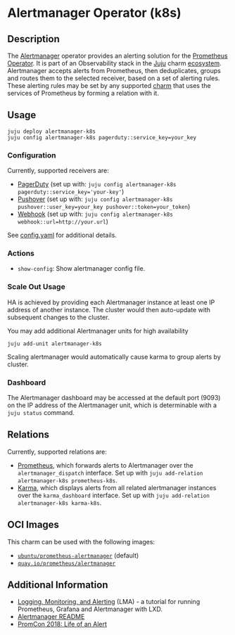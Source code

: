 # Alertmanager Operator (k8s)

## Description

The [Alertmanager] operator provides an alerting solution for the
[Prometheus][Prometheus Docs] [Operator][Prometheus Operator]. It is part of an
Observability stack in the [Juju] charm [ecosystem]. Alertmanager accepts
alerts from Prometheus, then deduplicates, groups and routes them to the
selected receiver, based on a set of alerting rules. These alerting rules may
be set by any supported [charm] that uses the services of Prometheus by forming
a relation with it.

[Alertmanager]: https://prometheus.io/docs/alerting/latest/alertmanager/
[Prometheus Docs]: https://prometheus.io/docs/introduction/overview/
[Prometheus Operator]: https://github.com/canonical/prometheus-operator
[Juju]: https://jaas.ai/
[ecosystem]: https://charmhub.io/
[charm]: https://charmhub.io/

## Usage
```shell
juju deploy alertmanager-k8s
juju config alertmanager-k8s pagerduty::service_key=your_key
```

### Configuration

Currently, supported receivers are:
  - [PagerDuty](https://www.pagerduty.com/) (set up with:
    `juju config alertmanager-k8s pagerduty::service_key='your-key'`)
  - [Pushover](https://pushover.net/) (set up with:
    `juju config alertmanager-k8s pushover::user_key=your_key pushover::token=your_token`)
  - [Webhook](https://www.prometheus.io/docs/alerting/latest/configuration/#webhook_config)
    (set up with: `juju config alertmanager-k8s webhook::url=http://your.url`)

See [config.yaml](config.yaml) for additional details.

### Actions
- `show-config`: Show alertmanager config file.

### Scale Out Usage
HA is achieved by providing each Alertmanager instance at least one IP address
of another instance. The cluster would then auto-update with subsequent changes
to the cluster.

You may add additional Alertmanager units for high availability

```shell
juju add-unit alertmanager-k8s
```

Scaling alertmanager would automatically cause karma to group alerts by
cluster.

### Dashboard

The Alertmanager dashboard may be accessed at the default port (9093) on the IP
address of the Alertmanager unit, which is determinable with a `juju status` command.

## Relations

Currently, supported relations are:
  - [Prometheus](https://github.com/canonical/prometheus-operator), which forwards alerts to
    Alertmanager over the `alertmanager_dispatch` interface.
    Set up with `juju add-relation alertmanager-k8s prometheus-k8s`.
  - [Karma](https://github.com/canonical/karma-operator), which displays alerts from all related alertmanager instances
    over the `karma_dashboard` interface.
    Set up with `juju add-relation alertmanager-k8s karma-k8s`.


## OCI Images
This charm can be used with the following images:
- [`ubuntu/prometheus-alertmanager`](https://hub.docker.com/r/ubuntu/prometheus-alertmanager) (default)
- [`quay.io/prometheus/alertmanager`](https://quay.io/repository/prometheus/alertmanager?tab=tags)


## Additional Information
- [Logging, Monitoring, and Alerting](https://discourse.ubuntu.com/t/logging-monitoring-and-alerting/19151) (LMA) -
  a tutorial for running Prometheus, Grafana and Alertmanager with LXD.
- [Alertmanager README](https://github.com/prometheus/alertmanager)
- [PromCon 2018: Life of an Alert](https://youtube.com/watch?v=PUdjca23Qa4)
